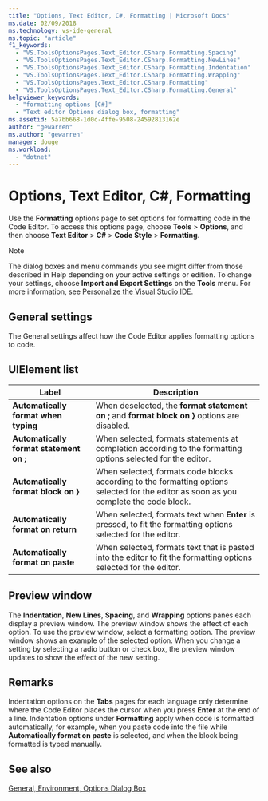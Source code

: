 ```yaml
---
title: "Options, Text Editor, C#, Formatting | Microsoft Docs"
ms.date: 02/09/2018
ms.technology: vs-ide-general
ms.topic: "article"
f1_keywords: 
  - "VS.ToolsOptionsPages.Text_Editor.CSharp.Formatting.Spacing"
  - "VS.ToolsOptionsPages.Text_Editor.CSharp.Formatting.NewLines"
  - "VS.ToolsOptionsPages.Text_Editor.CSharp.Formatting.Indentation"
  - "VS.ToolsOptionsPages.Text_Editor.CSharp.Formatting.Wrapping"
  - "VS.ToolsOptionsPages.Text_Editor.CSharp.Formatting"
  - "VS.ToolsOptionsPages.Text_Editor.CSharp.Formatting.General"
helpviewer_keywords: 
  - "formatting options [C#]"
  - "Text editor Options dialog box, formatting"
ms.assetid: 5a7bb668-1d0c-4ffe-9508-24592813162e
author: "gewarren"
ms.author: "gewarren"
manager: douge
ms.workload: 
  - "dotnet"
---
```

# Options, Text Editor, C#, Formatting

Use the **Formatting** options page to set options for formatting code in the Code Editor. To access this options page, choose **Tools** > **Options**, and then choose **Text Editor** > **C#** > **Code Style** > **Formatting**.

> [!NOTE]
> The dialog boxes and menu commands you see might differ from those described in Help depending on your active settings or edition. To change your settings, choose **Import and Export Settings** on the **Tools** menu. For more information, see [Personalize the Visual Studio IDE](../../ide/personalizing-the-visual-studio-ide.md).

## General settings

The General settings affect how the Code Editor applies formatting options to code.

## UIElement list

|Label|Description|
|-----------|-----------------|
|**Automatically format when typing**|When deselected, the **format statement on ;** and **format block  on }** options are disabled.|
|**Automatically format statement on ;**|When selected, formats statements at completion according to the formatting options selected for the editor.|
|**Automatically format block on }**|When selected, formats code blocks according to the formatting options selected for the editor as soon as you complete the code block.|
|**Automatically format on return**|When selected, formats text when **Enter** is pressed, to fit the formatting options selected for the editor.|
|**Automatically format on paste**|When selected, formats text that is pasted into the editor to fit the formatting options selected for the editor.|

## Preview window

The **Indentation**, **New Lines**, **Spacing**, and **Wrapping** options panes each display a preview window. The preview window shows the effect of each option. To use the preview window, select a formatting option. The preview window shows an example of the selected option. When you change a setting by selecting a radio button or check box, the preview window updates to show the effect of the new setting.

## Remarks

Indentation options on the **Tabs** pages for each language only determine where the Code Editor places the cursor when you press **Enter** at the end of a line. Indentation options under **Formatting** apply when code is formatted automatically, for example, when you paste code into the file while **Automatically format on paste** is selected, and when the block being formatted is typed manually.

## See also

[General, Environment, Options Dialog Box](../../ide/reference/general-environment-options-dialog-box.md)
